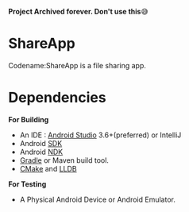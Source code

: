 **Project Archived forever. Don't use this**😅

# ShareApp
Codename:ShareApp is a file sharing app.

# Dependencies
 **For Building**
 - An IDE : [Android Studio](https://d.android.com/studio) 3.6+(preferred) or IntelliJ
 - Android [SDK](https://d.android.com/tools/sdk)
 - Android [NDK](https://d.android.com/ndk)
 - [Gradle](https://gradle.org) or Maven build tool.
 - [CMake](https://cmake.org) and [LLDB](https://lldb.llvm.org)
 

 **For Testing**
 - A Physical Android Device or Android Emulator.


